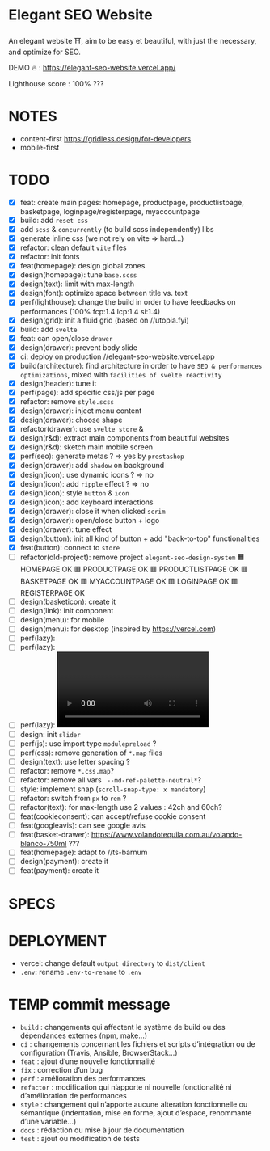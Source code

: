 # Elegant SEO Website
An elegant website ⛩️, aim to be easy et beautiful, with just the necessary, and optimize for SEO.

DEMO 🔥 : https://elegant-seo-website.vercel.app/

Lighthouse score : 100% ???

# NOTES

- content-first https://gridless.design/for-developers
- mobile-first

# TODO

- [x] feat: create main pages: homepage, productpage, productlistpage, basketpage, loginpage/registerpage, myaccountpage
- [x] build: add `reset css`
- [x] add `scss` & `concurrently` (to build scss independently) libs
- [x] generate inline css (we not rely on vite => hard...)
- [x] refactor: clean default `vite` files
- [x] refactor: init fonts
- [x] feat(homepage): design global zones
- [x] design(homepage): tune `base.scss`
- [x] design(text): limit with max-length
- [x] design(font): optimize space between title vs. text
- [x] perf(lighthouse): change the build in order to have feedbacks on performances (100% fcp:1.4 lcp:1.4 si:1.4)
- [x] design(grid): init a fluid grid (based on //utopia.fyi)
- [x] build: add `svelte` 
- [x] feat: can open/close `drawer`
- [x] design(drawer): prevent body slide
- [x] ci: deploy on production //elegant-seo-website.vercel.app
- [x] build(architecture): find architecture in order to have `SEO & performances optimizations`, mixed with `facilities of svelte reactivity`
- [x] design(header): tune it
- [x] perf(page): add specific css/js per page
- [x] refactor: remove `style.scss`
- [x] design(drawer): inject menu content
- [x] design(drawer): choose shape
- [x] refactor(drawer): use `svelte store` & <custom-component>
- [x] design(r&d): extract main components from beautiful websites
- [x] design(r&d): sketch main mobile screen
- [x] perf(seo): generate metas ? => yes by `prestashop`
- [x] design(drawer): add `shadow` on background
- [x] design(icon): use dynamic icons ? => no
- [x] design(icon): add `ripple` effect ? => no
- [x] design(icon): style `button` & `icon`
- [x] design(icon): add keyboard interactions
- [x] design(drawer): close it when clicked `scrim`
- [x] design(drawer): open/close button + logo
- [x] design(drawer): tune effect
- [x] design(button): init all kind of button + add "back-to-top" functionalities
- [x] feat(button): connect to `store`
- [ ] refactor(old-project): remove project `elegant-seo-design-system`
🟧 HOMEPAGE OK
🟥 PRODUCTPAGE OK
🟥 PRODUCTLISTPAGE OK
🟥 BASKETPAGE OK
🟥 MYACCOUNTPAGE OK
🟥 LOGINPAGE OK
🟥 REGISTERPAGE OK
- [ ] design(basketicon): create it
- [ ] design(link): init component
- [ ] design(menu): for mobile
- [ ] design(menu): for desktop (inspired by https://vercel.com)
- [ ] perf(lazy): <img loading="lazy" src="">
- [ ] perf(lazy): <icon>
- [ ] perf(lazy): <video>
- [ ] design: init `slider`
- [ ] perf(js): use import type `modulepreload` ?
- [ ] perf(css): remove generation of `*.map` files
- [ ] design(text): use letter spacing ?
- [ ] refactor: remove `*.css.map`?
- [ ] refactor: remove all vars ` --md-ref-palette-neutral*`?
- [ ] style: implement snap (`scroll-snap-type: x mandatory`)
- [ ] refactor: switch from `px` to `rem` ?
- [ ] refactor(text): for max-length use 2 values : 42ch and 60ch?
- [ ] feat(cookieconsent): can accept/refuse cookie consent
- [ ] feat(googleavis): can see google avis
- [ ] feat(basket-drawer): https://www.volandotequila.com.au/volando-blanco-750ml ???
- [ ] feat(homepage): adapt to //ts-barnum
- [ ] design(payment): create it 
- [ ] feat(payment): create it 

# SPECS

# DEPLOYMENT

- vercel: change default `output directory` to `dist/client`
- `.env`: rename `.env-to-rename` to `.env`

# TEMP commit message

- `build` : changements qui affectent le système de build ou des dépendances externes (npm, make…)
- `ci` : changements concernant les fichiers et scripts d’intégration ou de configuration (Travis, Ansible, BrowserStack…)
- `feat` : ajout d’une nouvelle fonctionnalité
- `fix` : correction d’un bug
- `perf` : amélioration des performances
- `refactor` : modification qui n’apporte ni nouvelle fonctionalité ni d’amélioration de performances
- `style` : changement qui n’apporte aucune alteration fonctionnelle ou sémantique (indentation, mise en forme, ajout d’espace, renommante d’une variable…)
- `docs` : rédaction ou mise à jour de documentation
- `test` : ajout ou modification de tests